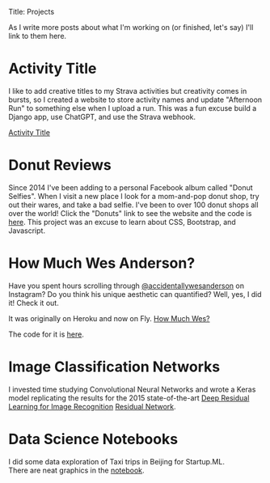Title: Projects

As I write more posts about what I'm working on (or finished, let's say) I'll
link to them here.

# Activity Title
I like to add creative titles to my Strava activities but creativity comes in bursts, so I 
created a website to store activity names and update "Afternoon Run" to something else when I upload a run.
This was a fun excuse build a Django app, use ChatGPT, and use the Strava webhook.

[Activity Title](https://activitytitle.com/)

# Donut Reviews
Since 2014 I've been adding to a personal Facebook album called "Donut Selfies". 
When I visit a new place I look for a mom-and-pop donut shop, try out their wares, and take a bad selfie.
I've been to over 100 donut shops all over the world!
Click the "Donuts" link to see the website and the code is [here](https://github.com/roryhr/code/tree/master/donut_reviews).
This project was an excuse to learn about CSS, Bootstrap, and Javascript.

# How Much Wes Anderson?
Have you spent hours scrolling through [@accidentallywesanderson](https://www.instagram.com/accidentallywesanderson/) on Instagram? 
Do you think his unique aesthetic can quantified? 
Well, yes, I did it!
Check it out.

It was originally on Heroku and now on Fly.
[How Much Wes?](https://falling-dew-7859.fly.dev/)

The code for it is [here](https://github.com/roryhr/code/tree/master/how_much_wes).


# Image Classification Networks
I invested time studying Convolutional Neural Networks and wrote a Keras model replicating the results for the 2015 state-of-the-art [Deep Residual Learning for Image Recognition](http://arxiv.org/abs/1512.03358)
 [Residual Network](https://github.com/roryhr/keras_resnet).


# Data Science Notebooks
I did some data exploration of Taxi trips in Beijing for Startup.ML.  
There are neat graphics in the [notebook](http://nbviewer.jupyter.org/github/roryhr/taxi-trajectories/blob/master/taxi-data-notebook.ipynb).
